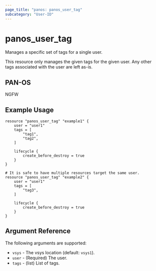 ```yaml
---
page_title: "panos: panos_user_tag"
subcategory: "User-ID"
---
```


# panos_user_tag

Manages a specific set of tags for a single user.

This resource only manages the given tags for the given user.  Any
other tags associated with the user are left as-is.


## PAN-OS

NGFW


## Example Usage

```hcl
resource "panos_user_tag" "example1" {
    user = "user1"
    tags = [
        "tag1",
        "tag2",
    ]

    lifecycle {
        create_before_destroy = true
    }
}

# It is safe to have multiple resources target the same user.
resource "panos_user_tag" "example2" {
    user = "user1"
    tags = [
        "tag3",
    ]

    lifecycle {
        create_before_destroy = true
    }
}
```


## Argument Reference

The following arguments are supported:

* `vsys` - The vsys location (default: `vsys1`).
* `user` - (Required) The user.
* `tags` - (list) List of tags.

